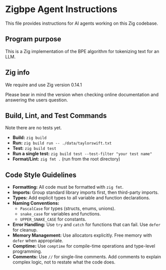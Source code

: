 # Zigbpe Agent Instructions

This file provides instructions for AI agents working on this Zig codebase.

## Program purpose
This is a Zig implementation of the BPE algorithm for tokenizing text for an LLM.

## Zig info 
We require and use Zig version 0.14.1

Please bear in mind the version when checking online documentation and answering the users question.

## Build, Lint, and Test Commands

Note there are no tests yet.

- **Build:** `zig build`
- **Run:** `zig build run -- ./data/taylorswift.txt`
- **Test:** `zig build test`
- **Run a single test:** `zig build test --test-filter "your test name"`
- **Format/Lint:** `zig fmt .` (run from the root directory)

## Code Style Guidelines

- **Formatting:** All code must be formatted with `zig fmt`.
- **Imports:** Group standard library imports first, then third-party imports.
- **Types:** Add explicit types to all variable and function declarations.
- **Naming Conventions:**
  - `PascalCase` for types (structs, enums, unions).
  - `snake_case` for variables and functions.
  - `UPPER_SNAKE_CASE` for constants.
- **Error Handling:** Use `try` and `catch` for functions that can fail. Use `defer` for cleanup.
- **Memory Management:** Use allocators explicitly. Free memory with `defer` when appropriate.
- **Comptime:** Use `comptime` for compile-time operations and type-level programming.
- **Comments:** Use `//` for single-line comments. Add comments to explain complex logic, not to restate what the code does.
